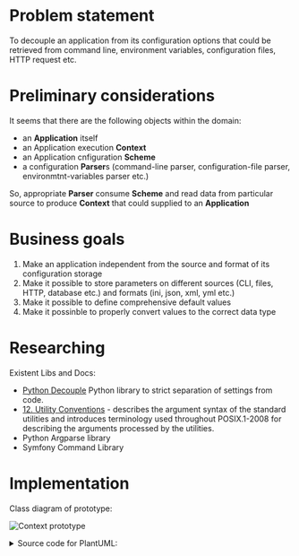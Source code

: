 Problem statement
=================

To decouple an application from its configuration options that could be retrieved from command line, environment variables, configuration files, HTTP request etc.

Preliminary considerations
==========================

It seems that there are the following objects within the domain:
- an **Application** itself
- an Application execution **Context**
- an Application cnfiguration **Scheme**
- a configuration **Parser**s (command-line parser, configuration-file parser, environmtnt-variables parser etc.)

So, appropriate **Parser** consume **Scheme** and read data from particular source to produce **Context** that could supplied to an **Application**

Business goals
==============

1. Make an application independent from the source and format of its configuration storage
1. Make it possible to store parameters on different sources (CLI, files, HTTP, database etc.) and formats (ini, json, xml, yml etc.)
1. Make it possible to define comprehensive default values
1. Make it possinble to properly convert values to the correct data type

Researching
===========

Existent Libs and Docs:
- [Python Decouple](https://pypi.python.org/pypi/python-decouple) Python library to strict separation of settings from code.
- [12. Utility Conventions](http://pubs.opengroup.org/onlinepubs/9699919799/basedefs/V1_chap12.html) - describes the argument syntax of the standard utilities and introduces terminology used throughout POSIX.1-2008 for describing the arguments processed by the utilities.
- Python Argparse library
- Symfony Command Library

Implementation
==============

Class diagram of prototype:

![Context prototype](http://www.plantuml.com/plantuml/png/TP312i8m38RlUOeUrT4ty31G3vu5xw7DjD1sq6H3KD_Tsgsu7Jmb97--FqdBWac6uC55eTIX8NM-c3i5UaA3rcwsq9W-2hh8tznIXuENA_hIGPOStylfGrRJGux9ZPGov4QJn7XaLfMjdL3WfGMxmlhdC8sVuZZpCu8BgpheHDpxaOeQrcielQjdmHpL_gMrghMLkdH-Jj1IjFb57m00)

<details>
<summary>Source code for PlantUML:</summary>
<p>
```
@startuml
interface IScheme{
+add()
+contains()
+defaultVal()
+cast()
}
interface IContextDriver{
+get()
}
class Scheme{
-items
+add()
+consist()
+defaultVal()
+cast()
}
class EnvContext{
-scheme
+get()
-resolve()
}

IContextDriver -* IScheme
IScheme <|-- Scheme
IContextDriver<|-- EnvContext
@enduml
```
</p>
</details>
